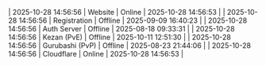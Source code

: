 | 2025-10-28 14:56:56 | Website | Online | 2025-10-28 14:56:53 |
| 2025-10-28 14:56:56 | Registration | Offline | 2025-09-09 16:40:23 |
| 2025-10-28 14:56:56 | Auth Server | Offline | 2025-08-18 09:33:31 |
| 2025-10-28 14:56:56 | Kezan (PvE) | Offline | 2025-10-11 12:51:30 |
| 2025-10-28 14:56:56 | Gurubashi (PvP) | Offline | 2025-08-23 21:44:06 |
| 2025-10-28 14:56:56 | Cloudflare | Online | 2025-10-28 14:56:53 |
